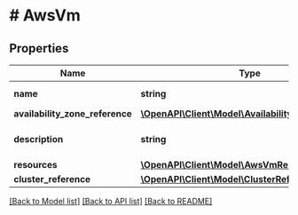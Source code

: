 # # AwsVm

## Properties

Name | Type | Description | Notes
------------ | ------------- | ------------- | -------------
**name** | **string** | aws_vm Name. |
**availability_zone_reference** | [**\OpenAPI\Client\Model\AvailabilityZoneReference**](AvailabilityZoneReference.md) |  | [optional]
**description** | **string** | A description for aws_vm. | [optional]
**resources** | [**\OpenAPI\Client\Model\AwsVmResources**](AwsVmResources.md) |  |
**cluster_reference** | [**\OpenAPI\Client\Model\ClusterReference**](ClusterReference.md) |  | [optional]

[[Back to Model list]](../../README.md#models) [[Back to API list]](../../README.md#endpoints) [[Back to README]](../../README.md)
